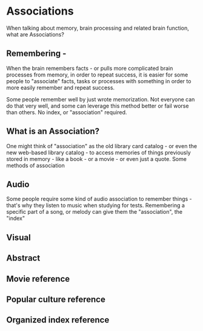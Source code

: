 # Associations

When talking about memory, brain processing and related brain function, what are Associations?

## Remembering - 

When the brain remembers facts - or pulls more complicated brain processes from memory, in order to repeat success, it is easier for some people to "associate" facts, tasks or processes with something in order to more easily remember and repeat success.

Some people remember well by just wrote memorization.  Not everyone can do that very well, and some can leverage this method better or fail worse than others.  No index, or "association" required.

## What is an Association?

One might think of "association" as the old library card catalog - or even the new web-based library catalog - to access memories of things previously stored in memory - like a book - or a movie - or even just a quote.  Some methods of association

## Audio

Some people require some kind of audio association to remember things - that's why they listen to music when studying for tests.  Remembering a specific part of a song, or melody can give them the "association", the "index"

## Visual

## Abstract

## Movie reference

## Popular culture reference

## Organized index reference
